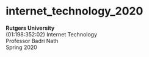 # internet_technology_2020
<b>Rutgers University</b><br>
(01:198:352:02) Internet Technology<br>
Professor Badri Nath<br>
Spring 2020<br>

